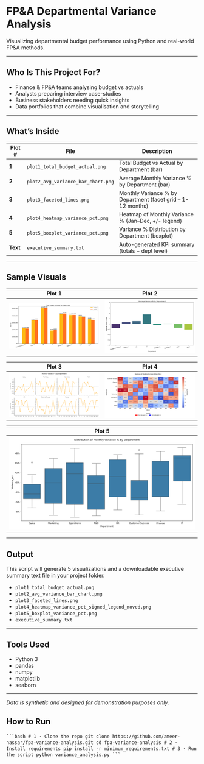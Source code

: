 # FP&A Departmental Variance Analysis

Visualizing departmental budget performance using Python and real-world FP&A methods.

---

## Who Is This Project For?

* Finance & FP&A teams analysing budget vs actuals  
* Analysts preparing interview case-studies  
* Business stakeholders needing quick insights  
* Data portfolios that combine visualisation and storytelling  

---

## What’s Inside

| Plot # | File | Description |
|--------|------|-------------|
| **1** | `plot1_total_budget_actual.png` | Total Budget vs Actual by Department (bar) |
| **2** | `plot2_avg_variance_bar_chart.png` | Average Monthly Variance % by Department (bar) |
| **3** | `plot3_faceted_lines.png` | Monthly Variance % by Department (facet grid – 1-12 months) |
| **4** | `plot4_heatmap_variance_pct.png` | Heatmap of Monthly Variance % (Jan–Dec, +/- legend) |
| **5** | `plot5_boxplot_variance_pct.png` | Variance % Distribution by Department (boxplot) |
| **Text** | `executive_summary.txt` | Auto-generated KPI summary (totals + dept level) |

---

## Sample Visuals

| Plot 1 | Plot 2 |
|--------|--------|
| ![Plot 1](plot1_total_budget_actual.png) | ![Plot 2](plot2_avg_variance_bar_chart.png) |

| Plot 3 | Plot 4 |
|--------|--------|
| ![Plot 3](plot3_faceted_lines.png) | ![Plot 4](plot4_heatmap_variance_pct.png) |

| Plot 5 |
|--------|
| ![Plot 5](plot5_boxplot_variance_pct.png) |

---

## Output

This script will generate 5 visualizations and a downloadable executive summary text file in your project folder.

- `plot1_total_budget_actual.png`
- `plot2_avg_variance_bar_chart.png`
- `plot3_faceted_lines.png`
- `plot4_heatmap_variance_pct_signed_legend_moved.png`
- `plot5_boxplot_variance_pct.png`
- `executive_summary.txt`

---

## Tools Used

- Python 3
- pandas
- numpy
- matplotlib
- seaborn

---

_Data is synthetic and designed for demonstration purposes only._

## How to Run

<pre lang="bash"><code>```bash # 1 · Clone the repo git clone https://github.com/ameer-nassar/fpa-variance-analysis.git cd fpa-variance-analysis # 2 · Install requirements pip install -r minimum_requirements.txt # 3 · Run the script python variance_analysis.py ```</code></pre>

